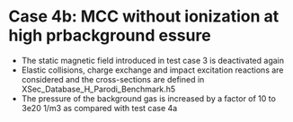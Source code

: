 # Case 4b: MCC without ionization at high prbackground essure
- The static magnetic field introduced in test case 3 is deactivated again
- Elastic collisions, charge exchange and impact excitation reactions are considered and the
  cross-sections are defined in XSec_Database_H_Parodi_Benchmark.h5
- The pressure of the background gas is increased by a factor of 10 to 3e20 1/m3 as compared
  with test case 4a

